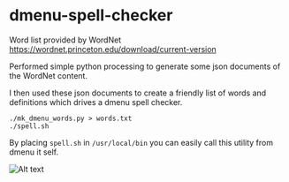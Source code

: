 #  dmenu-spell-checker

Word list provided by WordNet
https://wordnet.princeton.edu/download/current-version

Performed simple python processing to generate
some json documents of the WordNet content.

I then used these json documents to create a friendly
list of words and definitions which drives a dmenu
spell checker.

```
./mk_dmenu_words.py > words.txt
./spell.sh
```

By placing `spell.sh` in `/usr/local/bin` you can
easily call this utility from dmenu it self.

![Alt text](example.gif)

